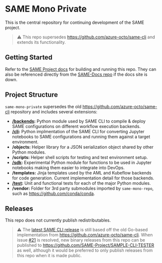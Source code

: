 # SAME Mono Private

This is the central repository for continuing development of the SAME project.

> ⚠ This repo supersedes https://github.com/azure-octo/same-cli and extends its functionality.

## Getting Started

Refer to the [SAME Project docs](https://samedocs.azurewebsites.net/getting-started/dev-build/) for building and running this repo. They can also be referenced directly from the [SAME-Docs repo](https://github.com/SAME-Project/SAME-Docs/blob/main/content/getting-started/dev-build.md) if the docs site is down.

## Project Structure

`same-mono-private` supersedes the old https://github.com/azure-octo/same-cli repository and includes several extensions:

- **[/backends](backends/README.md):** Python module used by SAME CLI to compile & deploy SAME configurations on different workflow execution backends.
- **[/cli](cli/README.md):** Python implmentation of the SAME CLI for converting Jupyter notebooks to SAME configurations and running them against a target environment.
- **/objects:** Helper library for a JSON serialization object shared by other Python modules.
- **/scripts:** Helper shell scripts for testing and test environment setup.
- **[/sdk](sdk/README.md):** Experimental Python module for functions to be used in Jupyter notebooks making them easier to integrate into DevOps.
- **/templates:** Jinja templates used by the AML and Kubeflow backends for code generation. Current implementation detail for those backends.
- **[/test](test/README.md):** Unit and functional tests for each of the major Python modules.
- **/vendor:** Folder for 3rd party submodules imported by `same-mono-repo`, such as https://github.com/conda/conda.

## Releases

This repo does not currently publish redistributables.

> ⚠ The [latest SAME CLI release](https://github.com/SAME-Project/SAMPLE-CLI-TESTER/releases/tag/0.0.65) is still based off the old Go-based implementation from https://github.com/azure-octo/same-cli. When issue [#21](https://github.com/SAME-Project/same-mono-private/issues/21) is resolved, new binary releases from this repo can be published to https://github.com/SAME-Project/SAMPLE-CLI-TESTER as well, although it would be preferred to only publish releases from this repo when it is made public.
